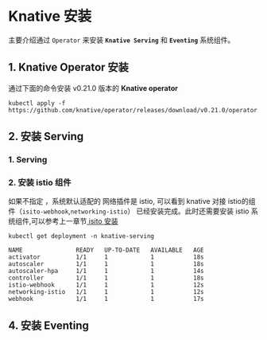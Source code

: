 # Knative 安装

主要介绍通过 `Operator` 来安装 **`Knative Serving`** 和 **`Eventing`** 系统组件。

## 1. Knative Operator 安装 

通过下面的命令安装  v0.21.0 版本的 **Knative  operator**

```text
kubectl apply -f https://github.com/knative/operator/releases/download/v0.21.0/operator.yaml
```

## 2. 安装 Serving 

### 1. Serving

### 2. 安装 istio 组件

如果不指定 ，系统默认适配的 网络插件是 istio, 可以看到 knative 对接 istio的组件（`isito-webhook`,`networking-istio`） 已经安装完成。此时还需要安装 istio 系统组件,可以参考上一章节[ isito 安装](https://app.gitbook.com/@zhaojizhuang/s/knative/deploy/isito-install)

```text
kubectl get deployment -n knative-serving

NAME               READY   UP-TO-DATE   AVAILABLE   AGE
activator          1/1     1            1           18s
autoscaler         1/1     1            1           18s
autoscaler-hpa     1/1     1            1           14s
controller         1/1     1            1           18s
istio-webhook      1/1     1            1           12s
networking-istio   1/1     1            1           12s
webhook            1/1     1            1           17s
```



## 4. 安装 Eventing





